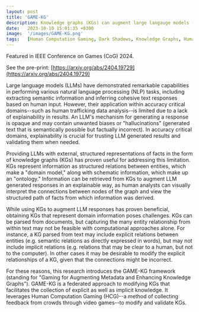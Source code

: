 ```yaml
---
layout: post
title: 'GAME-KG'
description: Knowledge graphs (KGs) can augment large langauge models (LLMs) and also provide an explainable set of facts that can be inspected by a human. Explainability is particularly valuable for domains that may otherwise avoid LLMs because of hallucinations, such as human trafficking data analysis. Creating KGs poses challenges, however. KGs parsed from documents may include explicit connections (those directly stated in a document) but miss implicit connections (those evident to a human although not directly stated). This research addresses this challenges by introducing the GAME-KG framework, an approach to modifying explicit and implicit KG connections using crowdsourced feedback collected through video games.
date:   2023-10-10 15:01:35 +0300
image:  '/images/GAME-KG.png'
tags:   [Human Computation Gaming, Dark Shadows, Knowledge Graphs, Human in the Loop, NLP]
---
```


Featured in IEEE Conference on Games (CoG) 2024.

See the pre-print: [https://arxiv.org/abs/2404.19729](https://arxiv.org/abs/2404.19729) 

Large language models (LLMs) have demonstrated remarkable capabilities in performing various natural language processing (NLP) tasks, including extracting semantic information and inferring cohesive text responses based on human input. However, their application within accuracy critical domains--such as human trafficking data analysis--is limited due to a lack of explainability in results. An LLM's mechanism for generating a response is opaque and may contain unwanted biases or "hallucinations" (generated text that is semantically possible but factually incorrect). In accuracy critical domains, explainability is crucial for trusting LLM generated results and validating them when needed.

Providing LLMs with external, structured representations of facts in the form of knowledge graphs (KGs) has proven useful for addressing this limitation. KGs represent information as structured relations between entities, which make a "domain model," along with schematic information, which make up an "ontology." Information can be retrieved from KGs to augment LLM generated responses in an explainable way, as human analysts can visually interpret the connections between nodes of the graph and view the structured path of facts from which information was derived.

While using KGs to augment LLM responses has proven beneficial, obtaining KGs that represent domain information poses challenges. KGs can be parsed from documents, but capturing the many entity relationship from within text may not be feasible with computational approaches alone. For instance, a KG parsed from text may include explicit relations between entities (e.g. semantic relations as directly expressed in words), but may not include implicit relations (e.g. relations that may be clear to a human, but not to the computer). In other cases it may be desirable to modify the explicit relationships of a KG, given that the connections might be incorrect. 

For these reasons, this research introduces the GAME-KG framework (standing for "Gaming for Augmenting Metadata and Enhancing Knowledge Graphs"). GAME-KG is a federated approach to modifying KGs that facilitates the collection of explicit as well as implicit knowledge. It leverages Human Computation Gaming (HCG)--a method of collecting feedback from crowds through video games--to modify and validate KGs. 